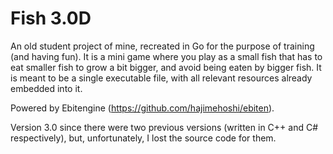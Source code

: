 # Fish 3.0D
An old student project of mine, recreated in Go for the purpose of training (and having fun). It is a mini game where you play as a small fish that has to eat smaller fish to grow a bit bigger, and avoid being eaten by bigger fish.
It is meant to be a single executable file, with all relevant resources already embedded into it.

Powered by Ebitengine (https://github.com/hajimehoshi/ebiten).

Version 3.0 since there were two previous versions (written in C++ and C# respectively), but, unfortunately, I lost the source code for them.
